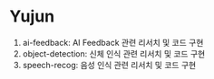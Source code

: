 # Yujun

1. ai-feedback: AI Feedback 관련 리서치 및 코드 구현
2. object-detection: 신체 인식 관련 리서치 및 코드 구현
3. speech-recog: 음성 인식 관련 리서치 및 코드 구현